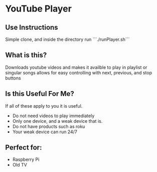 <h1> YouTube Player </h1>

<h2> Use Instructions </h2>
<p> Simple clone, and inside the directory run ```./runPlayer.sh``` </p>


<h2> What is this? </h2>
<p> Downloads youtube videos and makes it availble to play in playlist or singular songs
allows for easy controlling with next, previous, and stop buttons </p>

<h2> Is this Useful For Me? </h2>
<p> If all of these apply to you it is useful. </p>
<ul>
    <li> Do not need videos to play immediately </li>
    <li> Only one device, and a weak device that is.</li>
    <li> Do not have products such as roku</li>
    <li> Your weak device can run 24/7</li>
</ul>

<h2> Perfect for: </h2>
<ul>
    <li> Raspberry Pi </li>
    <li> Old TV </li>
</ul>